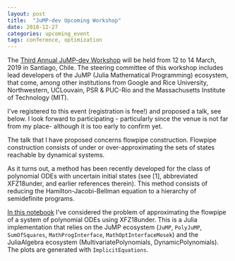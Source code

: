 ```yaml
---
layout: post
title:  "JuMP-dev Upcoming Workshop"
date: 2018-12-27
categories: upcoming_event
tags: conference, optimization
---
```


The [Third Annual JuMP-dev Workshop](https://www.juliaopt.org/meetings/santiago2019/)
will be held from 12 to 14 March, 2019 in Santiago, Chile. The steering committee of
this workshop includes lead developers of the JuMP (Julia Mathematical Programming) ecosystem,
that come, among other institutions from Google and Rice University, Northwestern, UCLouvain,
PSR & PUC-Rio and the Massachusetts Institute of Technology (MIT).

I've registered to this event (registration is free!) and proposed a talk, see below.
I look forward to participating - particularly since the venue is not far from my place-
although it is too early to confirm yet.

The talk that I have proposed concerns flowpipe construction. Flowpipe construction
consists of under or over-approximating the sets of states reachable by dynamical systems.

As it turns out, a method has been recently developed for the class of polynomial ODEs with uncertain initial states
(see [1], abbreviated XFZ18under, and earlier references therein).
This method consists of reducing the Hamilton-Jacobi-Bellman equation to a hierarchy of semidefinite programs.

[In this notebook](https://nbviewer.jupyter.org/github/mforets/escritoire/blob/master/reachability/XFZ18under.ipynb)
I've considered the problem of approximating the flowpipe of a system of polynomial ODEs using XFZ18under. This is a Julia implementation that relies on the JuMP ecosystem (`JuMP`, `PolyJuMP`, `SumOfSquares`, `MathProgInterface`, `MathOptInterfaceMosek`) and the JuliaAlgebra ecosystem (MultivariatePolynomials, DynamicPolynomials). The plots are generated with `ImplicitEquations`.

